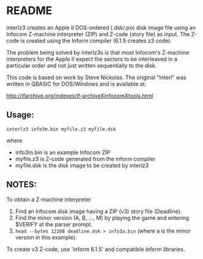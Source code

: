 # README #

interlz3 creates an Apple II DOS-ordered (.dsk/.po) disk image file using an Infocom Z-machine interpreter (ZIP)
and Z-code (story file) as input. The Z-code is created using the Inform compiler (6.1.5 creates z3 code).

The problem being solved by interlz3s is that most Infocom's Z-machine interpreters for the Apple II expect
the sectors to be interleaved in a particular order and not just written sequentially to the disk.

This code is based on  work by Steve Nickolas.
The original "Interl" was written in QBASIC for DOS/Windows
and is available at:

http://ifarchive.org/indexes/if-archiveXinfocomXtools.html

Usage:
------
    interlz3 info3m.bin myfile.z3 myfile.dsk

where 
   + info3m.bin is an example Infocom ZIP
   + myfile.z3 is Z-code generated from the inform compiler
   + myfile.dsk is the disk image to be created by interlz3


NOTES:
------
To obtain a Z-machine interpreter
   1. Find an Infocom disk image having a ZIP (v3) story file (Deadline). 
   1. Find the minor version (A, B, ..., M) by playing the game  and entering $VERIFY at the parser prompt. 
   1. `head --bytes 12288 deadline.dsk > info3a.bin` (where a is the minor version in this example).

To create v3 Z-code, use 'inform 6.1.5' and compatible inform libraries.


